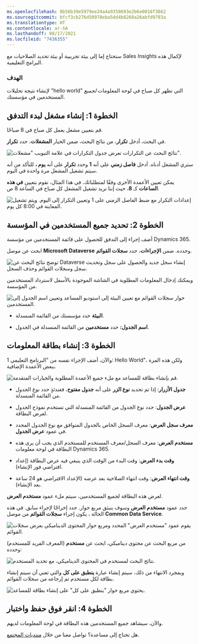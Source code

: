 ```yaml
---
ms.openlocfilehash: 8b56b39e5979ee24a4a9358693e2b6e0018f3862
ms.sourcegitcommit: bfcf3cb276d50978eba5dd4b8268a26abfd9783a
ms.translationtype: HT
ms.contentlocale: ar-SA
ms.lasthandoff: 08/17/2021
ms.locfileid: "7436355"
---
```

ستحتاج إما إلى بيئة تجريبية أو بيئة تحديد الصلاحيات مع Sales Insights لإكمال هذه البرامج التعليمية. 

### <a name="objective"></a>الهدف 

لإنشاء نتيجة تحليلات "hello world" التي تظهر كل صباح في لوحة المعلومات *لجميع* المستخدمين في مؤسستك.

## <a name="step-1-create-a-trigger-to-start-the-flow"></a>الخطوة 1: إنشاء مشغل لبدء التدفق

قم بتعيين مشغل يعمل كل صباح في 8 صباحًا.

في البحث، أدخل **تكرار.** من نتائج البحث، ضمن الخيار **المشغلات**، حدد **تكرار**.

![نتائج البحث عن التكرارات تعرض جدول التكرارات في علامة التبويب "مشغلات".](../media/assistant-tutorial-2-recurrence-search.png)

ستري المشغل أدناه. أدخل **فاصل زمني** على أنه **1** وحدد **تكرار** على أنه **يوم ،** للتأكد من أنه سيتم تشغيل المشغل مرة واحدة في اليوم.

يمكن تعيين الأعمدة الأخرى وفقًا لمتطلباتك. في هذا المثال، نقوم بتعيين **في هذه الساعات** كـ **8**، حيث إننا نريد تشغيل المشغل كل صباح في الساعة 8 ص.

![إعدادات التكرار مع ضبط الفاصل الزمني على 1 وتعيين التكرار إلى اليوم. ويتم تشغيل المعاينة في 8:00 كل يوم.](../media/assistant-tutorial-2-recurrence-settings.png)

## <a name="step-2-get-all-users-in-the-organization"></a>الخطوة 2: تحديد جميع المستخدمين في المؤسسة

أضف إجراء إلى التدفق للحصول على قائمة المستخدمين من مؤسسة Dynamics 365.

ابحث عن موصل **Microsoft Dataverse** وحدده. ضمن **الإجراءات**، حدد **سجلات القوائم**.

![توضح نتائج البحث عن Dataverse إنشاء سجل جديد والحصول على سجل وتحديث سجل وسجلات القوائم وحذف السجل.](../media/assistant-tutorial-2-search-common-data-services.png)

ويمكنك إدخال المعلومات المطلوبة في الشاشة الموجودة بالأسفل لاسترداد المستخدمين من المؤسسة.

![حوار سجلات القوائم مع تعيين البيئة إلى استوديو المساعد وتعيين اسم الجدول إلى المستخدمين.](../media/assistant-tutorial-2-list-records-retrieve-users.png)

-   **البيئة** حدد مؤسستك من القائمة المنسدلة.

-   **اسم الجدول:** حدد **مستخدمين** من القائمة المنسدلة في الجدول.

## <a name="step-3-create-the-insights-card"></a>الخطوة 3: إنشاء بطاقة المعلومات

والآن، أضف الإجراء نفسه من "البرنامج التعليمي 1: Hello World"، ولكن هذه المرة ببعض الأعمدة الإضافية.

![قم بإنشاء بطاقة للمساعد مع ملء جميع الأعمدة المطلوبة والخيارات المتقدمة.](../media/assistant-tutorial-2-insights-card-information.png)

-   **جدول الأزرار**: إذا تم تحديد **نوع الزر** على أنه **جدول مفتوح**، فعندئذٍ حدد نوع الجدول من القائمة المنسدلة.

-   **عرض الجدول**: حدد نوع الجدول من القائمة المنسدلة التي تستخدم نموذج الجدول لعرض البطاقة.

-   **معرف سجل العرض**: معرف السجل الخاص بالجدول المتوافق مع نوع الجدول المحدد في عمود **عرض الجدول**.

-   **مستخدم العرض**: معرف السجل/معرف المستخدم للمستخدم الذي يجب أن يرى هذه البطاقة في لوحة معلومات Dynamics 365.

-   **وقت بدء العرض**: وقت البدء من الوقت الذي ينبغي فيه عرض البطاقة (إعداد افتراضي فور الإنشاء).

-   **وقت انتهاء العرض**: وقت انتهاء الصلاحية بعد عرضه (الإعداد الافتراضي هو 24 ساعة بعد الإنشاء).

لعرض هذه البطاقة لجميع المستخدمين، سيتم ملء عمود **مستخدم العرض**.

حدد عمود **مستخدم العرض** وسوف ينبثق مربع حوار. حدد إخراجًا لإجراء سابق. في هذه الحالة ، يكون إجراء **سجلات القوائم** من موصل **Common Data Service**.

![يقوم عمود "مستخدم العرض" المحدد ومربع حوار المحتوى الديناميكي بعرض سجلات القوائم.](../media/assistant-tutorial-2-add-dynamic-content.png)

من مربع البحث عن محتوى ديناميكي، ابحث عن **مستخدم** (المعرف الفريد للمستخدم) وحدده:

![نتائج البحث لمستخدم في المحتوى الديناميكي، مع تحديد المستخدم.](../media/assistant-tutorial-2-add-user-option.png)

وبمجرد الانتهاء من ذلك، سيتم إنشاء عبارة **ينطبق على كل** والتي تعني أن سيتم إنشاء بطاقة لكل مستخدم تم إرجاعه من سجلات القوائم.

![يحتوي مربع حوار "ينطبق على كل" على إنشاء بطاقة للمساعد.](../media/assistant-tutorial-2-apply-each-section.png)

## <a name="step-4-click-save-and-test"></a>الخطوة 4: انقر فوق حفظ واختبار

والآن، سيشاهد جميع المستخدمين هذه البطاقة في لوحة المعلومات لديهم.

هل تحتاج إلى مساعدة؟ تواصل معنا من خلال [منتديات المجتمع](https://aka.ms/studioforums/?azure-portal=true).
